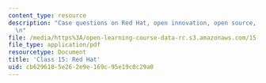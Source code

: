 ```yaml
---
content_type: resource
description: "Case questions on Red Hat, open innovation, open source, and value capture.\r\
  \n"
file: /media/https%3A/open-learning-course-data-rc.s3.amazonaws.com/15-965-technology-strategy-for-system-design-and-management-spring-2009/cb6296185e262e9e169c95e19c0c29a0_MIT15_965S09_case15.pdf
file_type: application/pdf
resourcetype: Document
title: 'Class 15: Red Hat'
uid: cb629618-5e26-2e9e-169c-95e19c0c29a0
---
```

